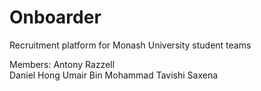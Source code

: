 # Onboarder
Recruitment platform for Monash University student teams


Members:
Antony Razzell <br />
Daniel Hong
Umair Bin Mohammad
Tavishi Saxena
